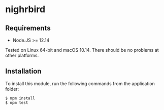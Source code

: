 # nighrbird


## Requirements

* Node.JS >= 12.14

Tested on Linux 64-bit and macOS 10.14. There should be no problems at other platforms.

## Installation

To install this module, run the following commands from the application folder:

```
$ npm install
$ npm test
```

